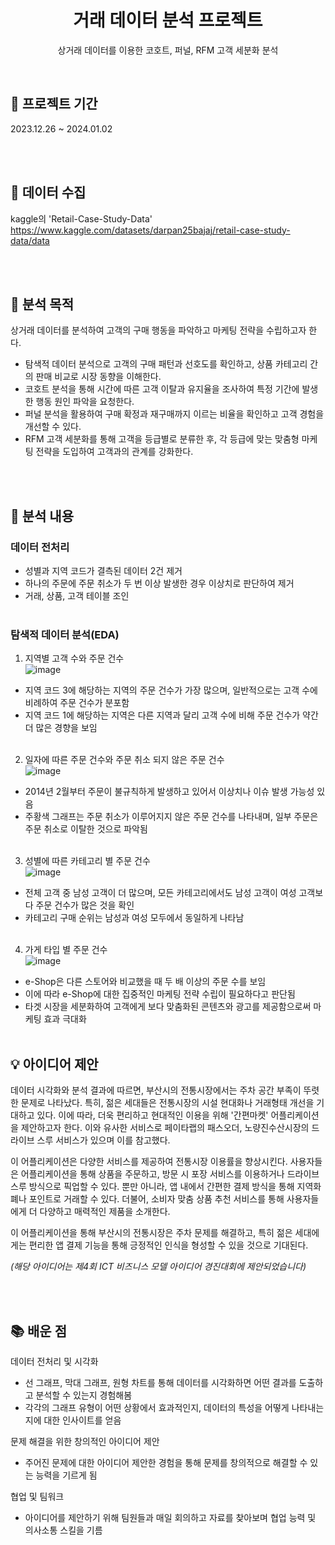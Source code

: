 <div align="center">
  
# 거래 데이터 분석 프로젝트

상거래 데이터를 이용한 코호트, 퍼널, RFM 고객 세분화 분석


</div>

<br>

## 📅 프로젝트 기간
2023.12.26 ~ 2024.01.02

<br><br>

## 💾 데이터 수집
kaggle의 'Retail-Case-Study-Data'<br>
https://www.kaggle.com/datasets/darpan25bajaj/retail-case-study-data/data

<br><br>


## 📌 분석 목적

상거래 데이터를 분석하여 고객의 구매 행동을 파악하고 마케팅 전략을 수립하고자 한다.
- 탐색적 데이터 분석으로 고객의 구매 패턴과 선호도를 확인하고, 상품 카테고리 간의 판매 비교로 시장 동향을 이해한다.
- 코호트 분석을 통해 시간에 따른 고객 이탈과 유지율을 조사하여 특정 기간에 발생한 행동 원인 파악을 요청한다.
- 퍼널 분석을 활용하여 구매 확정과 재구매까지 이르는 비율을 확인하고 고객 경험을 개선할 수 있다.
- RFM 고객 세분화를 통해 고객을 등급별로 분류한 후, 각 등급에 맞는 맞춤형 마케팅 전략을 도입하여 고객과의 관계를 강화한다.

<br><br>

## 📖 분석 내용

### 데이터 전처리
- 성별과 지역 코드가 결측된 데이터 2건 제거
- 하나의 주문에 주문 취소가 두 번 이상 발생한 경우 이상치로 판단하여 제거
- 거래, 상품, 고객 테이블 조인<br><br>

### 탐색적 데이터 분석(EDA)
1. 지역별 고객 수와 주문 건수<br>
![image](https://github.com/s53uni/retail-project/assets/142832376/f2800c00-23c7-4ecf-b6bc-01187065b0aa)
- 지역 코드 3에 해당하는 지역의 주문 건수가 가장 많으며, 일반적으로는 고객 수에 비례하여 주문 건수가 분포함
- 지역 코드 1에 해당하는 지역은 다른 지역과 달리 고객 수에 비해 주문 건수가 약간 더 많은 경향을 보임<br><br>

2. 일자에 따른 주문 건수와 주문 취소 되지 않은 주문 건수<br>
![image](https://github.com/s53uni/retail-project/assets/142832376/e0499410-052a-4e19-af45-cf737a1d3df1)
- 2014년 2월부터 주문이 불규칙하게 발생하고 있어서 이상치나 이슈 발생 가능성 있음
- 주황색 그래프는 주문 취소가 이루어지지 않은 주문 건수를 나타내며, 일부 주문은 주문 취소로 이탈한 것으로 파악됨<br><br>

3. 성별에 따른 카테고리 별 주문 건수<br>
![image](https://github.com/s53uni/retail-project/assets/142832376/f07d70ed-26d8-483b-bbfc-d4d5f4762dd7)
- 전체 고객 중 남성 고객이 더 많으며, 모든 카테고리에서도 남성 고객이 여성 고객보다 주문 건수가 많은 것을 확인
- 카테고리 구매 순위는 남성과 여성 모두에서 동일하게 나타남<br><br>

4. 가게 타입 별 주문 건수<br>
![image](https://github.com/s53uni/retail-project/assets/142832376/849252bc-479e-4013-986a-6971ebb34e21)
- e-Shop은 다른 스토어와 비교했을 때 두 배 이상의 주문 수를 보임
- 이에 따라 e-Shop에 대한 집중적인 마케팅 전략 수립이 필요하다고 판단됨
- 타겟 시장을 세분화하여 고객에게 보다 맞춤화된 콘텐츠와 광고를 제공함으로써 마케팅 효과 극대화<br><br>

## 💡 아이디어 제안

데이터 시각화와 분석 결과에 따르면, 부산시의 전통시장에서는 주차 공간 부족이 뚜렷한 문제로 나타났다. 특히, 젊은 세대들은 전통시장의 시설 현대화나 거래형태 개선을 기대하고 있다. 이에 따라, 더욱 편리하고 현대적인 이용을 위해 '간편마켓' 어플리케이션을 제안하고자 한다. 이와 유사한 서비스로 페이타랩의 패스오더, 노량진수산시장의 드라이브 스루 서비스가 있으며 이를 참고했다.<br>

이 어플리케이션은 다양한 서비스를 제공하여 전통시장 이용률을 향상시킨다. 사용자들은 어플리케이션을 통해 상품을 주문하고, 방문 시 포장 서비스를 이용하거나 드라이브 스루 방식으로 픽업할 수 있다. 뿐만 아니라, 앱 내에서 간편한 결제 방식을 통해 지역화폐나 포인트로 거래할 수 있다. 더불어, 소비자 맞춤 상품 추천 서비스를 통해 사용자들에게 더 다양하고 매력적인 제품을 소개한다.<br>

이 어플리케이션을 통해 부산시의 전통시장은 주차 문제를 해결하고, 특히 젊은 세대에게는 편리한 앱 결제 기능을 통해 긍정적인 인식을 형성할 수 있을 것으로 기대된다.<br>

_(해당 아이디어는 제4회 ICT 비즈니스 모델 아이디어 경진대회에 제안되었습니다)_

<br><br>

## 📚 배운 점

데이터 전처리 및 시각화
- 선 그래프, 막대 그래프, 원형 차트를 통해 데이터를 시각화하면 어떤 결과를 도출하고 분석할 수 있는지 경험해봄
- 각각의 그래프 유형이 어떤 상황에서 효과적인지, 데이터의 특성을 어떻게 나타내는지에 대한 인사이트를 얻음

문제 해결을 위한 창의적인 아이디어 제안
- 주어진 문제에 대한 아이디어 제안한 경험을 통해 문제를 창의적으로 해결할 수 있는 능력을 기르게 됨

협업 및 팀워크
- 아이디어를 제안하기 위해 팀원들과 매일 회의하고 자료를 찾아보며 협업 능력 및 의사소통 스킬을 기름
